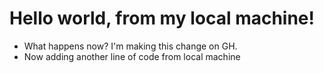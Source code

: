 # Hello world, from my local machine!

- What happens now?  I'm making this change on GH.
- Now adding another line of code from local machine
